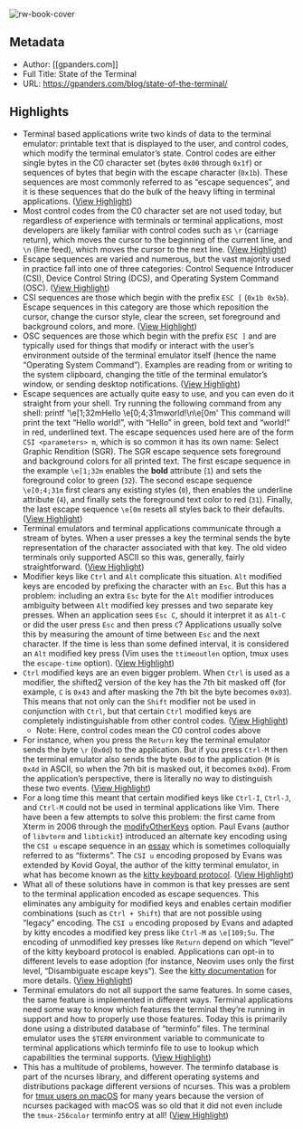 ![rw-book-cover](https://lobste.rs/apple-touch-icon-144.png)

## Metadata
- Author: [[gpanders.com]]
- Full Title: State of the Terminal
- URL: https://gpanders.com/blog/state-of-the-terminal/

## Highlights
- Terminal based applications write two kinds of data to the terminal emulator: printable text that is displayed to the user, and control codes, which modify the terminal emulator’s state. Control codes are either single bytes in the C0 character set (bytes `0x00` through `0x1f`) or sequences of bytes that begin with the escape character (`0x1b`). These sequences are most commonly referred to as “escape sequences”, and it is these sequences that do the bulk of the heavy lifting in terminal applications. ([View Highlight](https://read.readwise.io/read/01ht1z36js8bg0z5k05e212xx4))
- Most control codes from the C0 character set are not used today, but regardless of experience with terminals or terminal applications, most developers are likely familiar with control codes such as `\r` (carriage return), which moves the cursor to the beginning of the current line, and `\n` (line feed), which moves the cursor to the next line. ([View Highlight](https://read.readwise.io/read/01ht1z4f219pg6m5f4ayph0hen))
- Escape sequences are varied and numerous, but the vast majority used in practice fall into one of three categories: Control Sequence Introducer (CSI), Device Control String (DCS), and Operating System Command (OSC). ([View Highlight](https://read.readwise.io/read/01ht1z4gvypqvjf0batkgef1pq))
- CSI sequences are those which begin with the prefix `ESC [` (`0x1b 0x5b`). Escape sequences in this category are those which reposition the cursor, change the cursor style, clear the screen, set foreground and background colors, and more. ([View Highlight](https://read.readwise.io/read/01ht1z4yw5ntm866eb43egsybf))
- OSC sequences are those which begin with the prefix `ESC ]` and are typically used for things that modify or interact with the user’s environment outside of the terminal emulator itself (hence the name “Operating System Command”). Examples are reading from or writing to the system clipboard, changing the title of the terminal emulator’s window, or sending desktop notifications. ([View Highlight](https://read.readwise.io/read/01ht1zc8nhff28qyr7d02gfcce))
- Escape sequences are actually quite easy to use, and you can even do it straight from your shell. Try running the following command from any shell:
  printf '\e[1;32mHello \e[0;4;31mworld!\n\e[0m'
  This command will print the text “Hello world!”, with “Hello” in green, bold text and “world!” in red, underlined text.
  The escape sequences used here are of the form `CSI <parameters> m`, which is so common it has its own name: Select Graphic Rendition (SGR). The SGR escape sequence sets foreground and background colors for all printed text. The first escape sequence in the example `\e[1;32m` enables the **bold** attribute (`1`) and sets the foreground color to green (`32`). The second escape sequence `\e[0;4;31m` first clears any existing styles (`0`), then enables the underline attribute (`4`), and finally sets the foreground text color to red (`31`). Finally, the last escape sequence `\e[0m` resets all styles back to their defaults. ([View Highlight](https://read.readwise.io/read/01ht211baw2t574qg6jkk0twc2))
- Terminal emulators and terminal applications communicate through a stream of bytes. When a user presses a key the terminal sends the byte representation of the character associated with that key. The old video terminals only supported ASCII so this was, generally, fairly straightforward. ([View Highlight](https://read.readwise.io/read/01ht21330s3n3y7k6qjjbrv0r5))
- Modifier keys like `Ctrl` and `Alt` complicate this situation. `Alt` modified keys are encoded by prefixing the character with an `Esc`. But this has a problem: including an extra `Esc` byte for the `Alt` modifier introduces ambiguity between `Alt` modified key presses and two separate key presses. When an application sees `Esc C`, should it interpret it as `Alt-C` or did the user press `Esc` and then press `C`? Applications usually solve this by measuring the amount of time between `Esc` and the next character. If the time is less than some defined interval, it is considered an `Alt` modified key press (Vim uses the `ttimeoutlen` option, tmux uses the `escape-time` option). ([View Highlight](https://read.readwise.io/read/01ht2135zp9x2a9j9adg5zsrjq))
- `Ctrl` modified keys are an even bigger problem. When `Ctrl` is used as a modifier, the shifted[2](https://gpanders.com/blog/state-of-the-terminal#fn:2) version of the key has the 7th bit masked off (for example, `C` is `0x43` and after masking the 7th bit the byte becomes `0x03`). This means that not only can the `Shift` modifier not be used in conjunction with `Ctrl`, but that certain `Ctrl` modified keys are completely indistinguishable from other control codes. ([View Highlight](https://read.readwise.io/read/01ht216205dsq1rbpr6a1gh63e))
    - Note: Here, control codes mean the C0 control codes above
- For instance, when you press the `Return` key the terminal emulator sends the byte `\r` (`0x0d`) to the application. But if you press `Ctrl-M` then the terminal emulator also sends the byte `0x0d` to the application (`M` is `0x4d` in ASCII, so when the 7th bit is masked out, it becomes `0x0d`). From the application’s perspective, there is literally no way to distinguish these two events. ([View Highlight](https://read.readwise.io/read/01ht217ha4tb5d0qk6d6af8t2h))
- For a long time this meant that certain modified keys like `Ctrl-I`, `Ctrl-J`, and `Ctrl-M` could not be used in terminal applications like Vim. There have been a few attempts to solve this problem: the first came from Xterm in 2006 through the [modifyOtherKeys](https://invisible-island.net/xterm/modified-keys.html) option. Paul Evans (author of `libvterm` and `libtickit`) introduced an alternate key encoding using the `CSI u` escape sequence in an [essay](http://www.leonerd.org.uk/hacks/fixterms/) which is sometimes colloquially referred to as “fixterms”. The `CSI u` encoding proposed by Evans was extended by Kovid Goyal, the author of the kitty terminal emulator, in what has become known as the [kitty keyboard protocol](https://sw.kovidgoyal.net/kitty/keyboard-protocol/). ([View Highlight](https://read.readwise.io/read/01ht21aq3rvy4xpzpmb9tqwxz7))
- What all of these solutions have in common is that key presses are sent to the terminal application encoded as escape sequences. This eliminates any ambiguity for modified keys and enables certain modifier combinations (such as `Ctrl + Shift`) that are not possible using “legacy” encoding. The `CSI u` encoding proposed by Evans and adapted by kitty encodes a modified key press like `Ctrl-M` as `\e[109;5u`. The encoding of unmodified key presses like `Return` depend on which “level” of the kitty keyboard protocol is enabled. Applications can opt-in to different levels to ease adoption (for instance, Neovim uses only the first level, “Disambiguate escape keys”). See the [kitty documentation](https://sw.kovidgoyal.net/kitty/keyboard-protocol/) for more details. ([View Highlight](https://read.readwise.io/read/01ht21av4tx8wn5m9gh0wgrs15))
- Terminal emulators do not all support the same features. In some cases, the same feature is implemented in different ways. Terminal applications need some way to know which features the terminal they’re running in support and how to properly use those features.
  Today this is primarily done using a distributed database of “terminfo” files. The terminal emulator uses the `$TERM` environment variable to communicate to terminal applications which terminfo file to use to lookup which capabilities the terminal supports. ([View Highlight](https://read.readwise.io/read/01ht21ksva94awkvmzezvze6rd))
- This has a multitude of problems, however. The terminfo database is part of the ncurses library, and different operating systems and distributions package different versions of ncurses. This was a problem for [tmux users on macOS](https://gpanders.com/blog/the-definitive-guide-to-using-tmux-256color-on-macos/) for many years because the version of ncurses packaged with macOS was so old that it did not even include the `tmux-256color` terminfo entry at all! ([View Highlight](https://read.readwise.io/read/01ht21kxj9fncr5dj1451b2dee))
